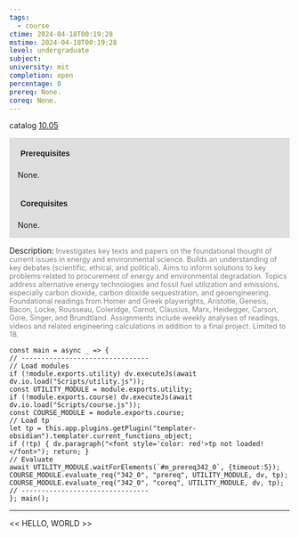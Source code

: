 ```yaml
---
tags:
  - course
ctime: 2024-04-18T00:19:28
mstime: 2024-04-18T00:19:28
level: undergraduate
subject: 
university: mit
completion: open
percentage: 0
prereq: None.
coreq: None.
---
```


catalog [10.05](http://student.mit.edu/catalog/m10a.html#10.05)

<span style="display: block; padding: 15px; background-color: rgb(100, 100, 100, 0.2);"><font id="m_prereq342_0" style="display: block; font-family: Arial, sans-serif; font-weight: bold; padding: 5px">Prerequisites</font><br><span id="prereq342_0">None.</span></span>
<span style="display: block; padding: 15px; background-color: rgb(100, 100, 100, 0.2);"><font id="m_coreq342_0" style="display: block; font-family: Arial, sans-serif; font-weight: bold; padding: 5px">Corequisites</font><br><span id="coreq342_0">None.</span></span>

<font style="">Description:</font>
<font style="color: grey; font-size: 0.8rem;">Investigates key texts and papers on the foundational thought of current issues in energy and environmental science. Builds an understanding of key debates (scientific, ethical, and political). Aims to inform solutions to key problems related to procurement of energy and environmental degradation. Topics address alternative energy technologies and fossil fuel utilization and emissions, especially carbon dioxide, carbon dioxide sequestration, and geoengineering. Foundational readings from Homer and Greek playwrights, Aristotle, Genesis, Bacon, Locke, Rousseau, Coleridge, Carnot, Clausius, Marx, Heidegger, Carson, Gore, Singer, and Brundtland. Assignments include weekly analyses of readings, videos and related engineering calculations in addition to a final project. Limited to 18.</font>

```dataviewjs
const main = async _ => {
// --------------------------------
// Load modules
if (!module.exports.utility) dv.executeJs(await dv.io.load("Scripts/utility.js"));
const UTILITY_MODULE = module.exports.utility;
if (!module.exports.course) dv.executeJs(await dv.io.load("Scripts/course.js"));
const COURSE_MODULE = module.exports.course;
// Load tp
let tp = this.app.plugins.getPlugin("templater-obsidian").templater.current_functions_object;
if (!tp) { dv.paragraph("<font style='color: red'>tp not loaded!</font>"); return; }
// Evaluate
await UTILITY_MODULE.waitForElements(`#m_prereq342_0`, {timeout:5});
COURSE_MODULE.evaluate_req("342_0", "prereq", UTILITY_MODULE, dv, tp);
COURSE_MODULE.evaluate_req("342_0", "coreq", UTILITY_MODULE, dv, tp);
// --------------------------------
}; main();
```

---

<< HELLO, WORLD >>

